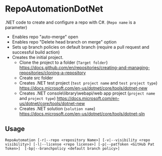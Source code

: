# RepoAutomationDotNet
.NET code to create and configure a repo with C#. (`Repo name` is a parameter)
- Enables repo "auto-merge" open
- Enables repo "Delete head branch on merge" option 
- Sets up branch policies on default branch (require a pull request and successful build action)
- Creates the initial project.
    - Clone the project to a folder (`Target folder`) https://docs.github.com/en/repositories/creating-and-managing-repositories/cloning-a-repository
    - Create src folder
    - Creates .NET test project (`test project name` and `test project type`) https://docs.microsoft.com/en-us/dotnet/core/tools/dotnet-new
    - Creates .NET console\library\webapi/web app project (`project name` and `project type`) https://docs.microsoft.com/en-us/dotnet/core/tools/dotnet-new
    - Creates .NET solution (`solution name`) https://docs.microsoft.com/en-us/dotnet/core/tools/dotnet-sln

## Usage

```
RepoAutomation [-r|--repo <repository Name>] [-v|--visibility <repo visibility>] [-l|--license <repo license>] [-p|--patToken <GitHub Pat Token>]  [-bp|--branchpolicy <default branch policy>]
```

